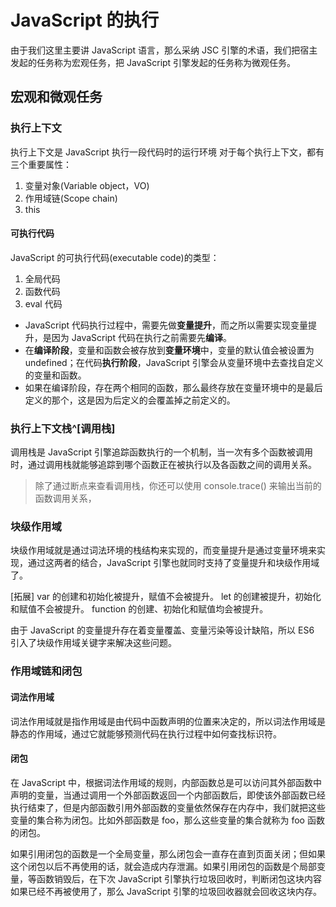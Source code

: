 # JavaScript 的执行

由于我们这里主要讲 JavaScript 语言，那么采纳 JSC 引擎的术语，我们把宿主发起的任务称为宏观任务，把 JavaScript 引擎发起的任务称为微观任务。

## 宏观和微观任务

### 执行上下文

执行上下文是 JavaScript 执行一段代码时的运行环境
对于每个执行上下文，都有三个重要属性：

1. 变量对象(Variable object，VO)
2. 作用域链(Scope chain)
3. this

#### 可执行代码

JavaScript 的可执行代码(executable code)的类型：

1. 全局代码
2. 函数代码
3. eval 代码

- JavaScript 代码执行过程中，需要先做**变量提升**，而之所以需要实现变量提升，是因为 JavaScript 代码在执行之前需要先**编译**。
- 在**编译阶段**，变量和函数会被存放到**变量环境**中，变量的默认值会被设置为 undefined；在代码**执行阶段**，JavaScript 引擎会从变量环境中去查找自定义的变量和函数。
- 如果在编译阶段，存在两个相同的函数，那么最终存放在变量环境中的是最后定义的那个，这是因为后定义的会覆盖掉之前定义的。

### 执行上下文栈^[调用栈]

调用栈是 JavaScript 引擎追踪函数执行的一个机制，当一次有多个函数被调用时，通过调用栈就能够追踪到哪个函数正在被执行以及各函数之间的调用关系。

> 除了通过断点来查看调用栈，你还可以使用 console.trace() 来输出当前的函数调用关系，

### 块级作用域

块级作用域就是通过词法环境的栈结构来实现的，而变量提升是通过变量环境来实现，通过这两者的结合，JavaScript 引擎也就同时支持了变量提升和块级作用域了。

[拓展]
var 的创建和初始化被提升，赋值不会被提升。
let 的创建被提升，初始化和赋值不会被提升。
function 的创建、初始化和赋值均会被提升。

由于 JavaScript 的变量提升存在着变量覆盖、变量污染等设计缺陷，所以 ES6 引入了块级作用域关键字来解决这些问题。

### 作用域链和闭包

#### 词法作用域

词法作用域就是指作用域是由代码中函数声明的位置来决定的，所以词法作用域是静态的作用域，通过它就能够预测代码在执行过程中如何查找标识符。

#### 闭包

在 JavaScript 中，根据词法作用域的规则，内部函数总是可以访问其外部函数中声明的变量，当通过调用一个外部函数返回一个内部函数后，即使该外部函数已经执行结束了，但是内部函数引用外部函数的变量依然保存在内存中，我们就把这些变量的集合称为闭包。比如外部函数是 foo，那么这些变量的集合就称为 foo 函数的闭包。

如果引用闭包的函数是一个全局变量，那么闭包会一直存在直到页面关闭；但如果这个闭包以后不再使用的话，就会造成内存泄漏。如果引用闭包的函数是个局部变量，等函数销毁后，在下次 JavaScript 引擎执行垃圾回收时，判断闭包这块内容如果已经不再被使用了，那么 JavaScript 引擎的垃圾回收器就会回收这块内存。
